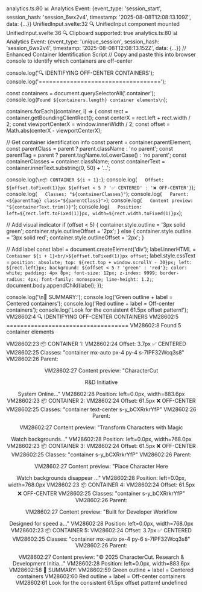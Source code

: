 analytics.ts:80 📊 Analytics Event: {event_type: 'session_start', session_hash: 'session_6wx2v4', timestamp: '2025-08-08T12:08:13.109Z', data: {…}}
UnifiedInput.svelte:32 🔍 UnifiedInput component mounted
UnifiedInput.svelte:36 🔍 Clipboard supported: true
analytics.ts:80 📊 Analytics Event: {event_type: 'unique_session', session_hash: 'session_6wx2v4', timestamp: '2025-08-08T12:08:13.152Z', data: {…}}
// Enhanced Container Identification Script
// Copy and paste this into browser console to identify which containers are off-center

console.log('🔍 IDENTIFYING OFF-CENTER CONTAINERS');
console.log('===================================');

const containers = document.querySelectorAll('.container');
console.log(`Found ${containers.length} container elements\n`);

containers.forEach((container, i) => {
  const rect = container.getBoundingClientRect();
  const centerX = rect.left + rect.width / 2;
  const viewportCenterX = window.innerWidth / 2;
  const offset = Math.abs(centerX - viewportCenterX);
  
  // Get container identification info
  const parent = container.parentElement;
  const parentClass = parent ? parent.className : 'no parent';
  const parentTag = parent ? parent.tagName.toLowerCase() : 'no parent';
  const containerClasses = container.className;
  const containerText = container.innerText.substring(0, 50) + '...';
  
  console.log(`\n📦 CONTAINER ${i + 1}:`);
  console.log(`   Offset: ${offset.toFixed(1)}px ${offset < 5 ? '✅ CENTERED' : '❌ OFF-CENTER'}`);
  console.log(`   Classes: "${containerClasses}"`);
  console.log(`   Parent: <${parentTag} class="${parentClass}">`);
  console.log(`   Content preview: "${containerText.trim()}"`);
  console.log(`   Position: left=${rect.left.toFixed(1)}px, width=${rect.width.toFixed(1)}px`);
  
  // Add visual indicator
  if (offset < 5) {
    container.style.outline = '3px solid green';
    container.style.outlineOffset = '2px';
  } else {
    container.style.outline = '3px solid red';
    container.style.outlineOffset = '2px';
  }
  
  // Add label
  const label = document.createElement('div');
  label.innerHTML = `Container ${i + 1}<br/>${offset.toFixed(1)}px offset`;
  label.style.cssText = `
    position: absolute;
    top: ${rect.top + window.scrollY - 30}px;
    left: ${rect.left}px;
    background: ${offset < 5 ? 'green' : 'red'};
    color: white;
    padding: 4px 8px;
    font-size: 12px;
    z-index: 9999;
    border-radius: 4px;
    font-family: monospace;
    line-height: 1.2;
  `;
  document.body.appendChild(label);
});

console.log('\n🎯 SUMMARY:');
console.log('Green outline + label = Centered containers');
console.log('Red outline + label = Off-center containers');
console.log('Look for the consistent 61.5px offset pattern!');
VM28602:4 🔍 IDENTIFYING OFF-CENTER CONTAINERS
VM28602:5 ===================================
VM28602:8 Found 5 container elements

VM28602:23 
📦 CONTAINER 1:
VM28602:24    Offset: 3.7px ✅ CENTERED
VM28602:25    Classes: "container mx-auto px-4 py-4 s-7IPF32Wcq3s8"
VM28602:26    Parent: <header class="border-b border-dark-border bg-dark-surface/50 backdrop-blur-sm sticky top-0 z-50 s-7IPF32Wcq3s8">
VM28602:27    Content preview: "CharacterCut

R&D Initiative

System Online..."
VM28602:28    Position: left=0.0px, width=883.6px
VM28602:23 
📦 CONTAINER 2:
VM28602:24    Offset: 61.5px ❌ OFF-CENTER
VM28602:25    Classes: "container text-center s-y_bCXRrkrYfP"
VM28602:26    Parent: <section class="hero py-12 sm:py-20 s-y_bCXRrkrYfP">
VM28602:27    Content preview: "Transform Characters
with Magic

Watch backgrounds..."
VM28602:28    Position: left=0.0px, width=768.0px
VM28602:23 
📦 CONTAINER 3:
VM28602:24    Offset: 61.5px ❌ OFF-CENTER
VM28602:25    Classes: "container s-y_bCXRrkrYfP"
VM28602:26    Parent: <section class="interface py-8 s-y_bCXRrkrYfP">
VM28602:27    Content preview: "Place Character Here

Watch backgrounds disappear ..."
VM28602:28    Position: left=0.0px, width=768.0px
VM28602:23 
📦 CONTAINER 4:
VM28602:24    Offset: 61.5px ❌ OFF-CENTER
VM28602:25    Classes: "container s-y_bCXRrkrYfP"
VM28602:26    Parent: <section class="features py-16 sm:py-24 s-y_bCXRrkrYfP">
VM28602:27    Content preview: "Built for Developer Workflow

Designed for speed a..."
VM28602:28    Position: left=0.0px, width=768.0px
VM28602:23 
📦 CONTAINER 5:
VM28602:24    Offset: 3.7px ✅ CENTERED
VM28602:25    Classes: "container mx-auto px-4 py-6 s-7IPF32Wcq3s8"
VM28602:26    Parent: <footer class="border-t border-dark-border bg-dark-surface/30 mt-auto s-7IPF32Wcq3s8">
VM28602:27    Content preview: "© 2025 CharacterCut. Research & Development Initia..."
VM28602:28    Position: left=0.0px, width=883.6px
VM28602:58 
🎯 SUMMARY:
VM28602:59 Green outline + label = Centered containers
VM28602:60 Red outline + label = Off-center containers
VM28602:61 Look for the consistent 61.5px offset pattern!
undefined
